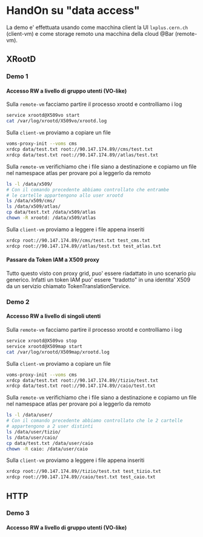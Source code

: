 # HandOn su "data access"

La demo e' effettuata usando come macchina client la UI `lxplus.cern.ch` (client-vm) e come storage remoto una macchina della cloud @Bar (remote-vm).

## XRootD

### Demo 1
#### Accesso RW a livello di gruppo utenti (VO-like)

Sulla `remote-vm` facciamo partire il processo xrootd e controlliamo i log

```bash
service xrootd@X509vo start
cat /var/log/xrootd/X509vo/xrootd.log
```

Sulla `client-vm` proviamo a copiare un file 

```bash
voms-proxy-init --voms cms
xrdcp data/test.txt root://90.147.174.89//cms/test.txt
xrdcp data/test.txt root://90.147.174.89//atlas/test.txt
```

Sulla `remote-vm` verifichiamo che i file siano a destinazione e copiamo un file nel namespace atlas per provare poi a leggerlo da remoto

```bash
ls -l /data/x509/
# Con il comando precedente abbiamo controllato che entrambe
# le cartelle appartengono allo user xrootd
ls /data/x509/cms/
ls /data/x509/atlas/
cp data/test.txt /data/x509/atlas
chown -R xrootd: /data/x509/atlas
```

Sulla `client-vm` proviamo a leggere i file appena inseriti

```bash
xrdcp root://90.147.174.89//cms/test.txt test_cms.txt
xrdcp root://90.147.174.89//atlas/test.txt test_atlas.txt
```

#### Passare da Token IAM a X509 proxy

Tutto questo visto con proxy grid, puo' essere riadattato in uno scenario piu generico.
Infatti un token IAM puo' essere "tradotto" in una identita' X509 da un servizio chiamato TokenTranslationService.

### Demo 2
#### Accesso RW a livello di singoli utenti

Sulla `remote-vm` facciamo partire il processo xrootd e controlliamo i log

```bash
service xrootd@X509vo stop
service xrootd@X509map start
cat /var/log/xrootd/X509map/xrootd.log
```

Sulla `client-vm` proviamo a copiare un file

```bash
voms-proxy-init --voms cms
xrdcp data/test.txt root://90.147.174.89//tizio/test.txt
xrdcp data/test.txt root://90.147.174.89//caio/test.txt
```

Sulla `remote-vm` verifichiamo che i file siano a destinazione e copiamo un file nel namespace atlas per provare poi a leggerlo da remoto

```bash
ls -l /data/user/
# Con il comando precedente abbiamo controllato che le 2 cartelle
# appartengono a 2 user distinti
ls /data/user/tizio/
ls /data/user/caio/
cp data/test.txt /data/user/caio
chown -R caio: /data/user/caio
```

Sulla `client-vm` proviamo a leggere i file appena inseriti

```bash
xrdcp root://90.147.174.89//tizio/test.txt test_tizio.txt
xrdcp root://90.147.174.89//caio/test.txt test_caio.txt
```


## HTTP

### Demo 3
#### Accesso RW a livello di gruppo utenti (VO-like)


